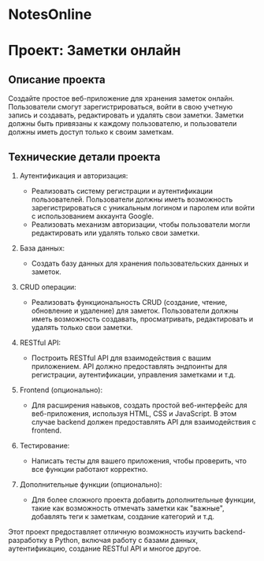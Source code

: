 # NotesOnline

# Проект: Заметки онлайн

## Описание проекта
Создайте простое веб-приложение для хранения заметок онлайн. Пользователи смогут зарегистрироваться, войти в свою учетную запись и создавать, редактировать и удалять свои заметки. Заметки должны быть привязаны к каждому пользователю, и пользователи должны иметь доступ только к своим заметкам.

## Технические детали проекта

1. Аутентификация и авторизация:
   - Реализовать систему регистрации и аутентификации пользователей. Пользователи должны иметь возможность зарегистрироваться с уникальным логином и паролем или войти с использованием аккаунта Google.
   - Реализовать механизм авторизации, чтобы пользователи могли редактировать или удалять только свои заметки.

2. База данных:
   - Создать базу данных для хранения пользовательских данных и заметок. 

3. CRUD операции:
   - Реализовать функциональность CRUD (создание, чтение, обновление и удаление) для заметок. Пользователи должны иметь возможность создавать, просматривать, редактировать и удалять только свои заметки.

4. RESTful API:
   - Построить RESTful API для взаимодействия с вашим приложением. API должно предоставлять эндпоинты для регистрации, аутентификации, управления заметками и т.д.

5. Frontend (опционально):
   - Для расширения навыков, создать простой веб-интерфейс для веб-приложения, используя HTML, CSS и JavaScript. В этом случае backend должен предоставлять API для взаимодействия с frontend.

6. Тестирование:
   - Написать тесты для вашего приложения, чтобы проверить, что все функции работают корректно.

7. Дополнительные функции (опционально):
   - Для более сложного проекта добавить дополнительные функции, такие как возможность отмечать заметки как "важные", добавлять теги к заметкам, создание категорий и т.д.

Этот проект предоставляет отличную возможность изучить backend-разработку в Python, включая работу с базами данных, аутентификацию, создание RESTful API и многое другое.